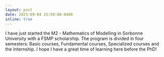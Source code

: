 ```yaml
---
layout: post
date: 2023-09-04 15:59:00-0400
inline: true
---
```


I have just started the M2 - Mathematics of Modelling in Sorbonne University with a FSMP scholarship.
The program is divided in four semesters: Basic courses, Fundamental courses, Specialized courses and the Internship. 
I hope I have a great time of learning here before the PhD!

